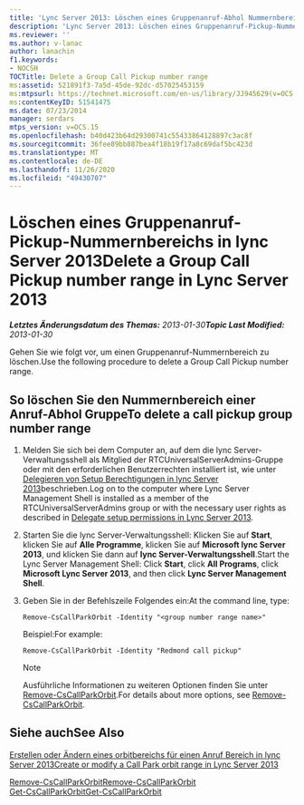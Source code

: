 ```yaml
---
title: 'Lync Server 2013: Löschen eines Gruppenanruf-Abhol Nummernbereichs'
description: 'Lync Server 2013: Löschen eines Gruppenanruf-Pickup-Nummernbereichs'
ms.reviewer: ''
ms.author: v-lanac
author: lanachin
f1.keywords:
- NOCSH
TOCTitle: Delete a Group Call Pickup number range
ms:assetid: 521891f3-7a5d-45de-92dc-d57025453159
ms:mtpsurl: https://technet.microsoft.com/en-us/library/JJ945629(v=OCS.15)
ms:contentKeyID: 51541475
ms.date: 07/23/2014
manager: serdars
mtps_version: v=OCS.15
ms.openlocfilehash: b40d423b64d29300741c55433864128897c3ac8f
ms.sourcegitcommit: 36fee89bb887bea4f18b19f17a8c69daf5bc423d
ms.translationtype: MT
ms.contentlocale: de-DE
ms.lasthandoff: 11/26/2020
ms.locfileid: "49430707"
---
```

# <a name="delete-a-group-call-pickup-number-range-in-lync-server-2013"></a><span data-ttu-id="486e7-103">Löschen eines Gruppenanruf-Pickup-Nummernbereichs in lync Server 2013</span><span class="sxs-lookup"><span data-stu-id="486e7-103">Delete a Group Call Pickup number range in Lync Server 2013</span></span>

<div data-xmlns="http://www.w3.org/1999/xhtml">

<div class="topic" data-xmlns="http://www.w3.org/1999/xhtml" data-msxsl="urn:schemas-microsoft-com:xslt" data-cs="https://msdn.microsoft.com/">

<div data-asp="https://msdn2.microsoft.com/asp">



</div>

<div id="mainSection">

<div id="mainBody"><span data-ttu-id="486e7-104">

<span> </span></span><span class="sxs-lookup"><span data-stu-id="486e7-104">

<span> </span></span></span>

<span data-ttu-id="486e7-105">_**Letztes Änderungsdatum des Themas:** 2013-01-30_</span><span class="sxs-lookup"><span data-stu-id="486e7-105">_**Topic Last Modified:** 2013-01-30_</span></span>

<span data-ttu-id="486e7-106">Gehen Sie wie folgt vor, um einen Gruppenanruf-Nummernbereich zu löschen.</span><span class="sxs-lookup"><span data-stu-id="486e7-106">Use the following procedure to delete a Group Call Pickup number range.</span></span>

<div>

## <a name="to-delete-a-call-pickup-group-number-range"></a><span data-ttu-id="486e7-107">So löschen Sie den Nummernbereich einer Anruf-Abhol Gruppe</span><span class="sxs-lookup"><span data-stu-id="486e7-107">To delete a call pickup group number range</span></span>

1.  <span data-ttu-id="486e7-108">Melden Sie sich bei dem Computer an, auf dem die lync Server-Verwaltungsshell als Mitglied der RTCUniversalServerAdmins-Gruppe oder mit den erforderlichen Benutzerrechten installiert ist, wie unter [Delegieren von Setup Berechtigungen in lync Server 2013](lync-server-2013-delegate-setup-permissions.md)beschrieben.</span><span class="sxs-lookup"><span data-stu-id="486e7-108">Log on to the computer where Lync Server Management Shell is installed as a member of the RTCUniversalServerAdmins group or with the necessary user rights as described in [Delegate setup permissions in Lync Server 2013](lync-server-2013-delegate-setup-permissions.md).</span></span>

2.  <span data-ttu-id="486e7-109">Starten Sie die lync Server-Verwaltungsshell: Klicken Sie auf **Start**, klicken Sie auf **Alle Programme**, klicken Sie auf **Microsoft lync Server 2013**, und klicken Sie dann auf **lync Server-Verwaltungsshell**.</span><span class="sxs-lookup"><span data-stu-id="486e7-109">Start the Lync Server Management Shell: Click **Start**, click **All Programs**, click **Microsoft Lync Server 2013**, and then click **Lync Server Management Shell**.</span></span>

3.  <span data-ttu-id="486e7-110">Geben Sie in der Befehlszeile Folgendes ein:</span><span class="sxs-lookup"><span data-stu-id="486e7-110">At the command line, type:</span></span>
    
        Remove-CsCallParkOrbit -Identity "<group number range name>" 
    
    <span data-ttu-id="486e7-111">Beispiel:</span><span class="sxs-lookup"><span data-stu-id="486e7-111">For example:</span></span>
    
        Remove-CsCallParkOrbit -Identity "Redmond call pickup"
    
    <div>
    

    > [!NOTE]  
    > <span data-ttu-id="486e7-112">Ausführliche Informationen zu weiteren Optionen finden Sie unter <A href="https://docs.microsoft.com/powershell/module/skype/Remove-CsCallParkOrbit">Remove-CsCallParkOrbit</A>.</span><span class="sxs-lookup"><span data-stu-id="486e7-112">For details about more options, see <A href="https://docs.microsoft.com/powershell/module/skype/Remove-CsCallParkOrbit">Remove-CsCallParkOrbit</A>.</span></span>

    
    </div>

</div>

<div>

## <a name="see-also"></a><span data-ttu-id="486e7-113">Siehe auch</span><span class="sxs-lookup"><span data-stu-id="486e7-113">See Also</span></span>


[<span data-ttu-id="486e7-114">Erstellen oder Ändern eines orbitbereichs für einen Anruf Bereich in lync Server 2013</span><span class="sxs-lookup"><span data-stu-id="486e7-114">Create or modify a Call Park orbit range in Lync Server 2013</span></span>](lync-server-2013-create-or-modify-a-call-park-orbit-range.md)  


[<span data-ttu-id="486e7-115">Remove-CsCallParkOrbit</span><span class="sxs-lookup"><span data-stu-id="486e7-115">Remove-CsCallParkOrbit</span></span>](https://docs.microsoft.com/powershell/module/skype/Remove-CsCallParkOrbit)  
[<span data-ttu-id="486e7-116">Get-CsCallParkOrbit</span><span class="sxs-lookup"><span data-stu-id="486e7-116">Get-CsCallParkOrbit</span></span>](https://docs.microsoft.com/powershell/module/skype/Get-CsCallParkOrbit)  
  

<span data-ttu-id="486e7-117"></div>

</div>

<span> </span>

</div>

</div>

</span><span class="sxs-lookup"><span data-stu-id="486e7-117"></div>

</div>

<span> </span>

</div>

</div>

</span></span></div>

